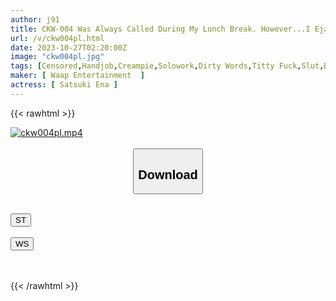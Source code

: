 ```yaml
---
author: j91
title: CKW-004 Was Always Called During My Lunch Break. However...I Ejaculated After 9 Hours. Moreover, He Blamed Her Immediately After That. And In The End, Rapid-fire Sex Ena Satsuki
url: /v/ckw004pl.html
date: 2023-10-27T02:20:00Z
image: "ckw004pl.jpg"
tags: [Censored,Handjob,Creampie,Solowork,Dirty Words,Titty Fuck,Slut,Breasts,Footjob,Mini,Submissive Men	 ]
maker: [ Waap Entertainment  ]
actress: [ Satsuki Ena ]
---
```



{{< rawhtml >}}

<div class="video" data-videoid="4DGLXDR29lIryK">
    <a href="javascript:;">
        <img src="https://my.j91.asia/v/ckw004pl.jpg" width="WIDTH" height="HEIGHT" alt="ckw004pl.mp4" loading="lazy">
    </a>
</div>

<script type="text/javascript" src="https://j91.asia/asset/on-demand-st.js"></script>

<br>
  <link rel="stylesheet" href="https://j91.asia/asset/bs5.css">
  
  <center>
  <button class="btn btn-primary" type="button" data-bs-toggle="collapse" data-bs-target=".multi-collapse" aria-expanded="false" aria-controls="multiCollapseExample1 multiCollapseExample2"><h2>Download</h2></button></center>
</p>
<div class="row">
  <div class="col">
    <div class="collapse multi-collapse" id="multiCollapseExample1">
      <div class="card card-body">
	      	      <br>
<div class="buttons">  
<a href="https://streamtape.to/v/4DGLXDR29lIryK"><button class="btn-hover color-3"><i class="fa fa-download"></i> ST</button></a></div>
    </div>
  </div>
</div>
  <div class="col">
    <div class="collapse multi-collapse" id="multiCollapseExample2">
      <div class="card card-body">
	      <br>
<div class="buttons">
    <a href="https://wolfstream.tv/gbt3ka54xmlh"><button class="btn-hover color-9"><i class="fa fa-download"></i> WS</button></a></div>
<br><br>
      </div>
    </div>
  </div>
</div>

{{< /rawhtml >}}